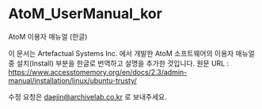 # AtoM_UserManual_kor

AtoM 이용자 매뉴얼 (한글)

이 문서는 Artefactual Systems Inc. 에서 개발한 AtoM 소프트웨어의 이용자 매뉴얼 중 설치(Install) 부분을 한글로 번역하고 설명을 추가한 것입니다.
원문 URL : https://www.accesstomemory.org/en/docs/2.3/admin-manual/installation/linux/ubuntu-trusty/

수정 요청은 daejin@archivelab.co.kr 로 보내주세요.
